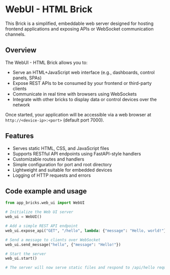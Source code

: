 # WebUI - HTML Brick

This Brick is a simplified, embeddable web server designed for hosting frontend applications and exposing APIs or WebSocket communication channels.

## Overview

The WebUI - HTML Brick allows you to:

- Serve an HTML+JavaScript web interface (e.g., dashboards, control panels, SPAs)
- Expose REST APIs to be consumed by your frontend or third-party clients
- Communicate in real time with browsers using WebSockets
- Integrate with other bricks to display data or control devices over the network

Once started, your application will be accessible via a web browser at `http://<device-ip>:<port>` (default port 7000).

## Features

- Serves static HTML, CSS, and JavaScript files
- Supports RESTful API endpoints using FastAPI-style handlers
- Customizable routes and handlers
- Simple configuration for port and root directory
- Lightweight and suitable for embedded devices
- Logging of HTTP requests and errors

## Code example and usage

```python
from app_bricks.web_ui import WebUI

# Initialize the Web UI server
web_ui = WebUI()

# Add a simple REST API endpoint
web_ui.expose_api("GET", "/hello", lambda: {"message": "Hello, world!"})

# Send a message to clients over WebSocket
web_ui.send_message("hello", {"message": "Hello!"})

# Start the server
web_ui.start()

# The server will now serve static files and respond to /api/hello requests
```


